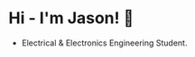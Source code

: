 <!---
jsnng/jsnng is a ✨ special ✨ repository because its `README.md` (this file) appears on your GitHub profile.
You can click the Preview link to take a look at your changes.
--->

# Hi - I'm Jason! 👋

- Electrical & Electronics Engineering Student.

